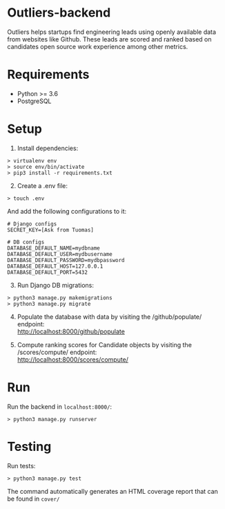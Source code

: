 # Outliers-backend

Outliers helps startups find engineering leads using openly available data from websites like Github. These leads are scored and ranked based on candidates open source work experience among other metrics.

# Requirements

- Python >= 3.6
- PostgreSQL


# Setup

1. Install dependencies:
```
> virtualenv env
> source env/bin/activate
> pip3 install -r requirements.txt
```

2. Create a .env file:
```
> touch .env
```

And add the following configurations to it:
```
# Django configs
SECRET_KEY=[Ask from Tuomas]

# DB configs
DATABASE_DEFAULT_NAME=mydbname
DATABASE_DEFAULT_USER=mydbusername
DATABASE_DEFAULT_PASSWORD=mydbpassword
DATABASE_DEFAULT_HOST=127.0.0.1
DATABASE_DEFAULT_PORT=5432
```

3. Run Django DB migrations:
```
> python3 manage.py makemigrations
> python3 manage.py migrate
```

4. Populate the database with data by visiting the /github/populate/ endpoint:<br>
[http://localhost:8000/github/populate](http://localhost:8000/github/populate)

5. Compute ranking scores for Candidate objects by visiting the /scores/compute/ endpoint:<br>
[http://localhost:8000/scores/compute/](http://localhost:8000/scores/compute/)


# Run

Run the backend in `localhost:8000/`:
```
> python3 manage.py runserver
```

# Testing

Run tests:
```
> python3 manage.py test
```

The command automatically generates an HTML coverage report that can be found in `cover/`
